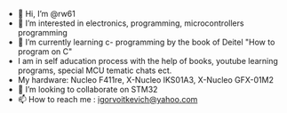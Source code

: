 - 👋 Hi, I’m @rw61
- 👀 I’m interested in electronics, programming, microcontrollers programming
- 🌱 I’m currently learning c- programming by the book of Deitel "How to program on C"
- I am in self aducation process with the help of books, youtube learning programs, special MCU tematic chats ect.
- My hardware: Nucleo F411re, X-Nucleo IKS01A3, X-Nucleo GFX-01M2
- 💞️ I’m looking to collaborate on STM32
- 📫 How to reach me : igorvoitkevich@yahoo.com

<!---
rw61/rw61 is a ✨ special ✨ repository because its `README.md` (this file) appears on your GitHub profile.
You can click the Preview link to take a look at your changes.
--->
